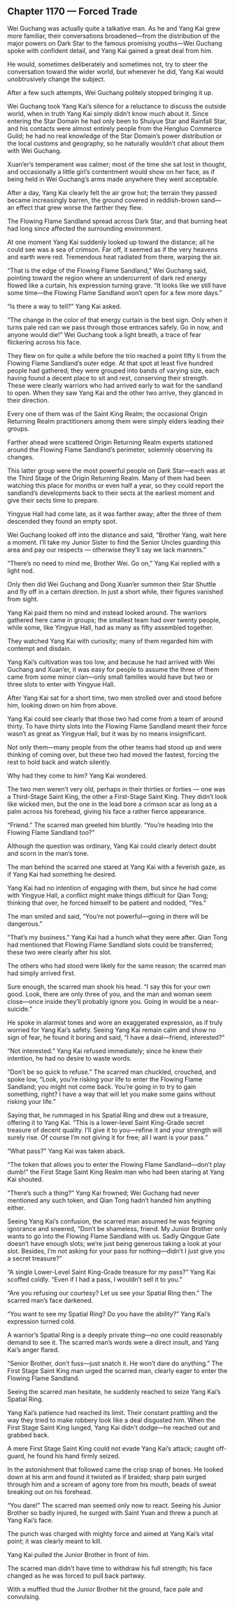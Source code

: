 ## Chapter 1170 — Forced Trade

Wei Guchang was actually quite a talkative man. As he and Yang Kai grew more familiar, their conversations broadened—from the distribution of the major powers on Dark Star to the famous promising youths—Wei Guchang spoke with confident detail, and Yang Kai gained a great deal from him.

He would, sometimes deliberately and sometimes not, try to steer the conversation toward the wider world, but whenever he did, Yang Kai would unobtrusively change the subject.

After a few such attempts, Wei Guchang politely stopped bringing it up.

Wei Guchang took Yang Kai’s silence for a reluctance to discuss the outside world, when in truth Yang Kai simply didn’t know much about it. Since entering the Star Domain he had only been to Shuiyue Star and Rainfall Star, and his contacts were almost entirely people from the Hengluo Commerce Guild; he had no real knowledge of the Star Domain’s power distribution or the local customs and geography, so he naturally wouldn’t chat about them with Wei Guchang.

Xuan’er’s temperament was calmer; most of the time she sat lost in thought, and occasionally a little girl’s contentment would show on her face, as if being held in Wei Guchang’s arms made anywhere they went acceptable.

After a day, Yang Kai clearly felt the air grow hot; the terrain they passed became increasingly barren, the ground covered in reddish-brown sand—an effect that grew worse the farther they flew.

The Flowing Flame Sandland spread across Dark Star, and that burning heat had long since affected the surrounding environment.

At one moment Yang Kai suddenly looked up toward the distance; all he could see was a sea of crimson. Far off, it seemed as if the very heavens and earth were red. Tremendous heat radiated from there, warping the air.

“That is the edge of the Flowing Flame Sandland,” Wei Guchang said, pointing toward the region where an undercurrent of dark red energy flowed like a curtain, his expression turning grave. “It looks like we still have some time—the Flowing Flame Sandland won’t open for a few more days.”

“Is there a way to tell?” Yang Kai asked.

“The change in the color of that energy curtain is the best sign. Only when it turns pale red can we pass through those entrances safely. Go in now, and anyone would die!” Wei Guchang took a light breath, a trace of fear flickering across his face.

They flew on for quite a while before the trio reached a point fifty li from the Flowing Flame Sandland’s outer edge. At that spot at least five hundred people had gathered; they were grouped into bands of varying size, each having found a decent place to sit and rest, conserving their strength. These were clearly warriors who had arrived early to wait for the sandland to open. When they saw Yang Kai and the other two arrive, they glanced in their direction.

Every one of them was of the Saint King Realm; the occasional Origin Returning Realm practitioners among them were simply elders leading their groups.

Farther ahead were scattered Origin Returning Realm experts stationed around the Flowing Flame Sandland’s perimeter, solemnly observing its changes.

This latter group were the most powerful people on Dark Star—each was at the Third Stage of the Origin Returning Realm. Many of them had been watching this place for months or even half a year, so they could report the sandland’s developments back to their sects at the earliest moment and give their sects time to prepare.

Yingyue Hall had come late, as it was farther away; after the three of them descended they found an empty spot.

Wei Guchang looked off into the distance and said, “Brother Yang, wait here a moment. I’ll take my Junior Sister to find the Senior Uncles guarding this area and pay our respects — otherwise they’ll say we lack manners.”

“There’s no need to mind me, Brother Wei. Go on,” Yang Kai replied with a light nod.

Only then did Wei Guchang and Dong Xuan’er summon their Star Shuttle and fly off in a certain direction. In just a short while, their figures vanished from sight.

Yang Kai paid them no mind and instead looked around. The warriors gathered here came in groups; the smallest team had over twenty people, while some, like Yingyue Hall, had as many as fifty assembled together.

They watched Yang Kai with curiosity; many of them regarded him with contempt and disdain.

Yang Kai’s cultivation was too low, and because he had arrived with Wei Guchang and Xuan’er, it was easy for people to assume the three of them came from some minor clan—only small families would have but two or three slots to enter with Yingyue Hall.

After Yang Kai sat for a short time, two men strolled over and stood before him, looking down on him from above.

Yang Kai could see clearly that those two had come from a team of around thirty. To have thirty slots into the Flowing Flame Sandland meant their force wasn’t as great as Yingyue Hall, but it was by no means insignificant.

Not only them—many people from the other teams had stood up and were thinking of coming over, but these two had moved the fastest, forcing the rest to hold back and watch silently.

Why had they come to him? Yang Kai wondered.

The two men weren’t very old, perhaps in their thirties or forties — one was a Third-Stage Saint King, the other a First-Stage Saint King. They didn’t look like wicked men, but the one in the lead bore a crimson scar as long as a palm across his forehead, giving his face a rather fierce appearance.

“Friend.” The scarred man greeted him bluntly. “You’re heading into the Flowing Flame Sandland too?”

Although the question was ordinary, Yang Kai could clearly detect doubt and scorn in the man’s tone.

The man behind the scarred one stared at Yang Kai with a feverish gaze, as if Yang Kai had something he desired.

Yang Kai had no intention of engaging with them, but since he had come with Yingyue Hall, a conflict might make things difficult for Qian Tong; thinking that over, he forced himself to be patient and nodded, “Yes.”

The man smiled and said, “You’re not powerful—going in there will be dangerous.”

“That’s my business.” Yang Kai had a hunch what they were after. Qian Tong had mentioned that Flowing Flame Sandland slots could be transferred; these two were clearly after his slot.

The others who had stood were likely for the same reason; the scarred man had simply arrived first.

Sure enough, the scarred man shook his head. “I say this for your own good. Look, there are only three of you, and the man and woman seem close—once inside they’ll probably ignore you. Going in would be a near-suicide.”

He spoke in alarmist tones and wore an exaggerated expression, as if truly worried for Yang Kai’s safety. Seeing Yang Kai remain calm and show no sign of fear, he found it boring and said, “I have a deal—friend, interested?”

“Not interested.” Yang Kai refused immediately; since he knew their intention, he had no desire to waste words.

“Don’t be so quick to refuse.” The scarred man chuckled, crouched, and spoke low, “Look, you’re risking your life to enter the Flowing Flame Sandland; you might not come back. You’re going in to try to gain something, right? I have a way that will let you make some gains without risking your life.”

Saying that, he rummaged in his Spatial Ring and drew out a treasure, offering it to Yang Kai. “This is a lower-level Saint King-Grade secret treasure of decent quality. I’ll give it to you—refine it and your strength will surely rise. Of course I’m not giving it for free; all I want is your pass.”

“What pass?” Yang Kai was taken aback.

“The token that allows you to enter the Flowing Flame Sandland—don’t play dumb!” the First Stage Saint King Realm man who had been staring at Yang Kai shouted.

“There’s such a thing?” Yang Kai frowned; Wei Guchang had never mentioned any such token, and Qian Tong hadn’t handed him anything either.

Seeing Yang Kai’s confusion, the scarred man assumed he was feigning ignorance and sneered, “Don’t be shameless, friend. My Junior Brother only wants to go into the Flowing Flame Sandland with us. Sadly Qingque Gate doesn’t have enough slots; we’re just being generous taking a look at your slot. Besides, I’m not asking for your pass for nothing—didn’t I just give you a secret treasure?”

“A single Lower-Level Saint King-Grade treasure for my pass?” Yang Kai scoffed coldly. “Even if I had a pass, I wouldn’t sell it to you.”

“Are you refusing our courtesy? Let us see your Spatial Ring then.” The scarred man’s face darkened.

“You want to see my Spatial Ring? Do you have the ability?” Yang Kai’s expression turned cold.

A warrior’s Spatial Ring is a deeply private thing—no one could reasonably demand to see it. The scarred man’s words were a direct insult, and Yang Kai’s anger flared.

“Senior Brother, don’t fuss—just snatch it. He won’t dare do anything.” The First Stage Saint King man urged the scarred man, clearly eager to enter the Flowing Flame Sandland.

Seeing the scarred man hesitate, he suddenly reached to seize Yang Kai’s Spatial Ring.

Yang Kai’s patience had reached its limit. Their constant prattling and the way they tried to make robbery look like a deal disgusted him. When the First Stage Saint King lunged, Yang Kai didn’t dodge—he reached out and grabbed back.

A mere First Stage Saint King could not evade Yang Kai’s attack; caught off-guard, he found his hand firmly seized.

In the astonishment that followed came the crisp snap of bones. He looked down at his arm and found it twisted as if braided; sharp pain surged through him and a scream of agony tore from his mouth, beads of sweat breaking out on his forehead.

“You dare!” The scarred man seemed only now to react. Seeing his Junior Brother so badly injured, he surged with Saint Yuan and threw a punch at Yang Kai’s face.

The punch was charged with mighty force and aimed at Yang Kai’s vital point; it was clearly meant to kill.

Yang Kai pulled the Junior Brother in front of him.

The scarred man didn’t have time to withdraw his full strength; his face changed as he was forced to pull back partway.

With a muffled thud the Junior Brother hit the ground, face pale and convulsing.